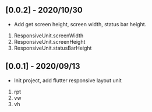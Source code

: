 ## [0.0.2] - 2020/10/30
* Add get screen height, screen width, status bar height.
1. ResponsiveUnit.screenWidth 
2. ResponsiveUnit.screenHeight
3. ResponsiveUnit.statusBarHeight

## [0.0.1] - 2020/09/13
* Init project, add flutter responsive layout unit
1. rpt
2. vw
3. vh
